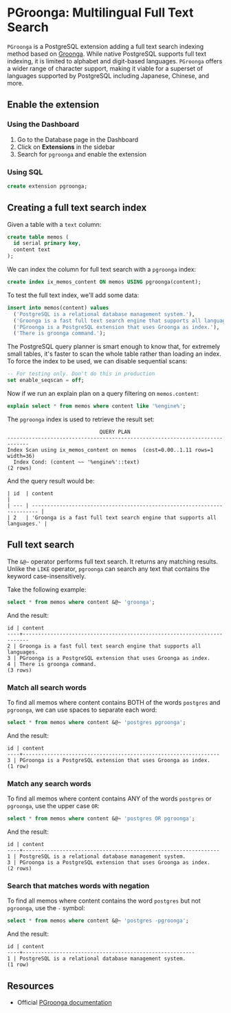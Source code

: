 # PGroonga: Multilingual Full Text Search

`PGroonga` is a PostgreSQL extension adding a full text search indexing method based on [Groonga](https://groonga.org/). While native PostgreSQL supports full text indexing, it is limited to alphabet and digit-based languages. `PGroonga` offers a wider range of character support, making it viable for a superset of languages supported by PostgreSQL including Japanese, Chinese, and more.

## Enable the extension

### Using the Dashboard

1. Go to the Database page in the Dashboard
2. Click on **Extensions** in the sidebar
3. Search for `pgroonga` and enable the extension

### Using SQL

```sql
create extension pgroonga;
```

## Creating a full text search index

Given a table with a `text` column:

```sql
create table memos (
  id serial primary key,
  content text
);
```

We can index the column for full text search with a `pgroonga` index:

```sql
create index ix_memos_content ON memos USING pgroonga(content);
```

To test the full text index, we'll add some data:

```sql
insert into memos(content) values
  ('PostgreSQL is a relational database management system.'),
  ('Groonga is a fast full text search engine that supports all languages.'),
  ('PGroonga is a PostgreSQL extension that uses Groonga as index.'),
  ('There is groonga command.');
```

The PostgreSQL query planner is smart enough to know that, for extremely small tables, it's faster to scan the whole table rather than loading an index. To force the index to be used, we can disable sequential scans:

```sql
-- For testing only. Don't do this in production
set enable_seqscan = off;
```

Now if we run an explain plan on a query filtering on `memos.content`:

```sql
explain select * from memos where content like '%engine%';
```

The `pgroonga` index is used to retrieve the result set:

```
                              QUERY PLAN
-----------------------------------------------------------------------------
Index Scan using ix_memos_content on memos  (cost=0.00..1.11 rows=1 width=36)
  Index Cond: (content ~~ '%engine%'::text)
(2 rows)
```

And the query result would be:

```
| id  | content                                                                  |
| --- | ------------------------------------------------------------------------ |
| 2   | 'Groonga is a fast full text search engine that supports all languages.' |
```

## Full text search

The `&@~` operator performs full text search. It returns any matching results. Unlike the `LIKE` operator, `pgroonga` can search any text that contains the keyword case-insensitively.

Take the following example:

```sql
select * from memos where content &@~ 'groonga';
```

And the result:

```
id | content
----+------------------------------------------------------------------------
2 | Groonga is a fast full text search engine that supports all languages.
3 | PGroonga is a PostgreSQL extension that uses Groonga as index.
4 | There is groonga command.
(3 rows)
```

### Match all search words

To find all memos where content contains BOTH of the words `postgres` and `pgroonga`, we can use spaces to separate each word:

```sql
select * from memos where content &@~ 'postgres pgroonga';
```

And the result:

```
id | content
----+----------------------------------------------------------------
3 | PGroonga is a PostgreSQL extension that uses Groonga as index.
(1 row)
```

### Match any search words

To find all memos where content contains ANY of the words `postgres` or `pgroonga`, use the upper case `OR`:

```sql
select * from memos where content &@~ 'postgres OR pgroonga';
```

And the result:

```
id | content
----+----------------------------------------------------------------
1 | PostgreSQL is a relational database management system.
3 | PGroonga is a PostgreSQL extension that uses Groonga as index.
(2 rows)
```

### Search that matches words with negation

To find all memos where content contains the word `postgres` but not `pgroonga`, use the `-` symbol:

```sql
select * from memos where content &@~ 'postgres -pgroonga';
```

And the result:

```
id | content
----+--------------------------------------------------------
1 | PostgreSQL is a relational database management system.
(1 row)
```

## Resources

- Official [PGroonga documentation](https://pgroonga.github.io/tutorial/)
